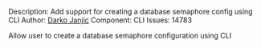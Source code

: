 Description: Add support for creating a database semaphore config using CLI
Author: [Darko Janjic](https://github.com/djanjic)
Component: CLI
Issues: 14783

Allow user to create a database semaphore configuration using CLI

